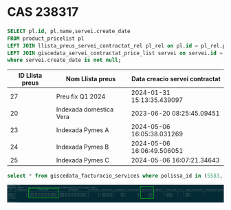 # CAS 238317

```sql
SELECT pl.id, pl.name,servei.create_date
FROM product_pricelist pl
LEFT JOIN llista_preus_servei_contractat_rel pl_rel on pl.id = pl_rel.price_list_id
LEFT JOIN giscedata_servei_contractat_price_list servei on servei.id = pl_rel.servei_contractat_llista_preus_id
where servei.create_date is not null;
```

| ID Llista preus |        Nom Llista preus | Data creacio servei contractat |
|-----------------|-------------------------|--------------------------------|
|             27  | Preu fix Q1 2024        |     2024-01-31 15:13:35.439097 |
|             20  | Indexada domèstica Vera |     2023-06-20 08:25:45.09451  |
|             23  | Indexada Pymes A        |     2024-05-06 16:05:38.031269 |
|             24  | Indexada Pymes B        |     2024-05-06 16:06:49.506051 |
|             25  | Indexada Pymes C        |     2024-05-06 16:07:21.34643  |

```sql
select * from giscedata_facturacio_services where polissa_id in (5583, 5613);
```

![alt text](image.png)

